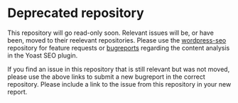 # Deprecated repository

This repository will go read-only soon. Relevant issues will be, or have been, moved to their reelevant repositories. Please use the [wordpress-seo](https://github.com/Yoast/wordpress-seo) repository for feature requests or [bugreports](https://yoast.com/help/how-to-write-a-good-bug-report/#utm_source=github.com&utm_medium=referral&utm_campaign=readme) regarding the content analysis in the Yoast SEO plugin.

If you find an issue in this repository that is still relevant but was not moved, please use the above links to submit a new bugreport in the correct repository. Please include a link to the issue from this repository in your new report.
